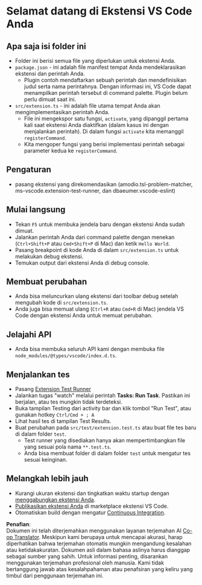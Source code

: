 <!--
CO_OP_TRANSLATOR_METADATA:
{
  "original_hash": "62b2632720dd39ef391d6b60b9b4bfb8",
  "translation_date": "2025-07-16T17:38:41+00:00",
  "source_file": "code/09.UpdateSamples/Aug/vscode/phiext/vsc-extension-quickstart.md",
  "language_code": "id"
}
-->
# Selamat datang di Ekstensi VS Code Anda

## Apa saja isi folder ini

* Folder ini berisi semua file yang diperlukan untuk ekstensi Anda.
* `package.json` - ini adalah file manifest tempat Anda mendeklarasikan ekstensi dan perintah Anda.
  * Plugin contoh mendaftarkan sebuah perintah dan mendefinisikan judul serta nama perintahnya. Dengan informasi ini, VS Code dapat menampilkan perintah tersebut di command palette. Plugin belum perlu dimuat saat ini.
* `src/extension.ts` - ini adalah file utama tempat Anda akan mengimplementasikan perintah Anda.
  * File ini mengekspor satu fungsi, `activate`, yang dipanggil pertama kali saat ekstensi Anda diaktifkan (dalam kasus ini dengan menjalankan perintah). Di dalam fungsi `activate` kita memanggil `registerCommand`.
  * Kita mengoper fungsi yang berisi implementasi perintah sebagai parameter kedua ke `registerCommand`.

## Pengaturan

* pasang ekstensi yang direkomendasikan (amodio.tsl-problem-matcher, ms-vscode.extension-test-runner, dan dbaeumer.vscode-eslint)

## Mulai langsung

* Tekan `F5` untuk membuka jendela baru dengan ekstensi Anda sudah dimuat.
* Jalankan perintah Anda dari command palette dengan menekan (`Ctrl+Shift+P` atau `Cmd+Shift+P` di Mac) dan ketik `Hello World`.
* Pasang breakpoint di kode Anda di dalam `src/extension.ts` untuk melakukan debug ekstensi.
* Temukan output dari ekstensi Anda di debug console.

## Membuat perubahan

* Anda bisa meluncurkan ulang ekstensi dari toolbar debug setelah mengubah kode di `src/extension.ts`.
* Anda juga bisa memuat ulang (`Ctrl+R` atau `Cmd+R` di Mac) jendela VS Code dengan ekstensi Anda untuk memuat perubahan.

## Jelajahi API

* Anda bisa membuka seluruh API kami dengan membuka file `node_modules/@types/vscode/index.d.ts`.

## Menjalankan tes

* Pasang [Extension Test Runner](https://marketplace.visualstudio.com/items?itemName=ms-vscode.extension-test-runner)
* Jalankan tugas "watch" melalui perintah **Tasks: Run Task**. Pastikan ini berjalan, atau tes mungkin tidak terdeteksi.
* Buka tampilan Testing dari activity bar dan klik tombol "Run Test", atau gunakan hotkey `Ctrl/Cmd + ; A`
* Lihat hasil tes di tampilan Test Results.
* Buat perubahan pada `src/test/extension.test.ts` atau buat file tes baru di dalam folder `test`.
  * Test runner yang disediakan hanya akan mempertimbangkan file yang sesuai pola nama `**.test.ts`.
  * Anda bisa membuat folder di dalam folder `test` untuk mengatur tes sesuai keinginan.

## Melangkah lebih jauh

* Kurangi ukuran ekstensi dan tingkatkan waktu startup dengan [menggabungkan ekstensi Anda](https://code.visualstudio.com/api/working-with-extensions/bundling-extension).
* [Publikasikan ekstensi Anda](https://code.visualstudio.com/api/working-with-extensions/publishing-extension) di marketplace ekstensi VS Code.
* Otomatiskan build dengan mengatur [Continuous Integration](https://code.visualstudio.com/api/working-with-extensions/continuous-integration).

**Penafian**:  
Dokumen ini telah diterjemahkan menggunakan layanan terjemahan AI [Co-op Translator](https://github.com/Azure/co-op-translator). Meskipun kami berupaya untuk mencapai akurasi, harap diperhatikan bahwa terjemahan otomatis mungkin mengandung kesalahan atau ketidakakuratan. Dokumen asli dalam bahasa aslinya harus dianggap sebagai sumber yang sahih. Untuk informasi penting, disarankan menggunakan terjemahan profesional oleh manusia. Kami tidak bertanggung jawab atas kesalahpahaman atau penafsiran yang keliru yang timbul dari penggunaan terjemahan ini.